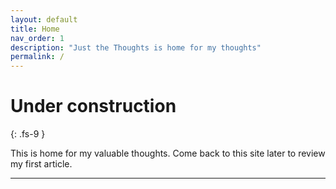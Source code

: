 ```yaml
---
layout: default
title: Home
nav_order: 1
description: "Just the Thoughts is home for my thoughts"
permalink: /
---
```


# Under construction
{: .fs-9 }

This is home for my valuable thoughts. Come back to this site later to review my first article. 

---
